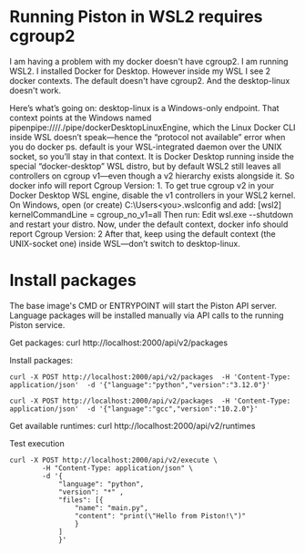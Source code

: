 
# Running Piston in WSL2 requires cgroup2

I am having a problem with my docker doesn't have cgroup2.
I am running WSL2.
I installed Docker for Desktop.
However inside my WSL I see 2 docker contexts.
The default doesn't have cgroup2.
And the desktop-linux  doesn't work.




Here’s what’s going on: desktop-linux is a Windows-only endpoint.
That context points at the Windows named pipenpipe:////./pipe/dockerDesktopLinuxEngine, which the Linux Docker CLI inside WSL doesn’t speak—hence the “protocol not available” error when you do docker ps.
default is your WSL-integrated daemon over the UNIX socket, so you’ll stay in that context. It is Docker Desktop running inside the special “docker-desktop” WSL distro, but by default WSL2 still leaves all controllers on cgroup v1—even though a v2 hierarchy exists alongside it. So docker info will report Cgroup Version: 1.
To get true cgroup v2 in your Docker Desktop WSL engine, disable the v1 controllers in your WSL2 kernel. On Windows, open (or create) C:\Users\<you>\.wslconfig and add:
[wsl2]
kernelCommandLine = cgroup_no_v1=all
Then run:
Edit
wsl.exe --shutdown
and restart your distro. Now, under the default context, docker info should report Cgroup Version: 2 
After that, keep using the default context (the UNIX-socket one) inside WSL—don’t switch to desktop-linux.

# Install packages
The base image's CMD or ENTRYPOINT will start the Piston API server.
Language packages will be installed manually via API calls
to the running Piston service.


Get packages: curl http://localhost:2000/api/v2/packages

Install packages: 
```
curl -X POST http://localhost:2000/api/v2/packages  -H 'Content-Type: application/json'  -d '{"language":"python","version":"3.12.0"}'

curl -X POST http://localhost:2000/api/v2/packages  -H 'Content-Type: application/json'  -d '{"language":"gcc","version":"10.2.0"}'
```

Get available runtimes: curl http://localhost:2000/api/v2/runtimes

Test execution
```
curl -X POST http://localhost:2000/api/v2/execute \
        -H "Content-Type: application/json" \
        -d '{
            "language": "python",
            "version": "*" , 
            "files": [{
                "name": "main.py",
                "content": "print(\"Hello from Piston!\")"
                }
            ]
            }'

```

